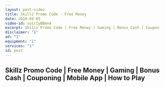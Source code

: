 ```yaml
---
layout: post-video
title: Skillz Promo Code - Free Money
date: 2018-04-05
video-id: su1rIyBBmn4
excerpt: Skillz Promo Code | Free Money | Gaming | Bonus Cash | Couponing | Mobile App | How to Play
disclaimer: "1"
ad: "1"
equipment: "1"
services: "1"
id: post
---
```


## Skillz Promo Code | Free Money | Gaming | Bonus Cash | Couponing | Mobile App | How to Play